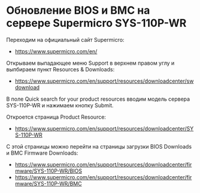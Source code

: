 Обновление BIOS и BMC на сервере Supermicro SYS-110P-WR
=======================================================

Переходим на официальный сайт Supermicro:

* https://www.supermicro.com/en/

Открываем выпадающее меню Support в верхнем правом углу и выпбираем пункт Resources & Downloads:

* https://www.supermicro.com/en/support/resources/downloadcenter/swdownload

В поле Quick search for your product resources вводим модель сервера SYS-110P-WR и нажимаем кнопку Submit.

Откроется страница Product Resource:

* https://www.supermicro.com/en/support/resources/downloadcenter/SYS-110P-WR

С этой страницы можно перейти на страницы загрузки BIOS Downloads и BMC Firmware Downloads:

* https://www.supermicro.com/en/support/resources/downloadcenter/firmware/SYS-110P-WR/BIOS
* https://www.supermicro.com/en/support/resources/downloadcenter/firmware/SYS-110P-WR/BMC
